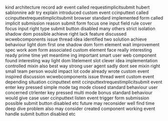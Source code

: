 kind architecture record adr event called requestimplicitsubmit hubert sablonnire adr try explain introduced custom event ccinputtext called ccinputtextrequestimplicitsubmit browser standard implemented form called implicit submission reason submit form focus one input field rule cover focus input right type submit button disabled many others strict isolation shadow dom possible achieve right lack feature discussed wcwebcomponents issue thread idea identified two solution achieve behaviour light dom first one shadow dom form element wait improvement spec work aom form associated custom element face really interesting ready prime time yet meantime ing important smart user web component found interesting way light dom litelement slot clever idea implementation controlled mixin also best way strong user agent sadly dont see mixin right small team person would impact lot code already wrote custom event inspired discussion wcwebcomponents issue thread went custom event depending situation ccinputtext emit ccinputtextrequestimplicitsubmit event enter key pressed simple mode tag mode closed standard behaviour user concerned ctrlenter key pressed multi mode bonus standard behaviour would give case user ccinputtext listen event trigger form submission possible submit button disabled etc future may reconsider well find time deep dive problem also may consider created component working event handle submit button disabled etc